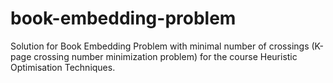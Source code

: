# book-embedding-problem
Solution for Book Embedding Problem with minimal number of crossings (K-page crossing number minimization problem) for the course Heuristic Optimisation Techniques.